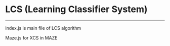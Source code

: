 # LCS (Learning Classifier System)
<hr/>

<p>index.js is main file of LCS algorithm</p>
<p>Maze.js for XCS in MAZE</p>
